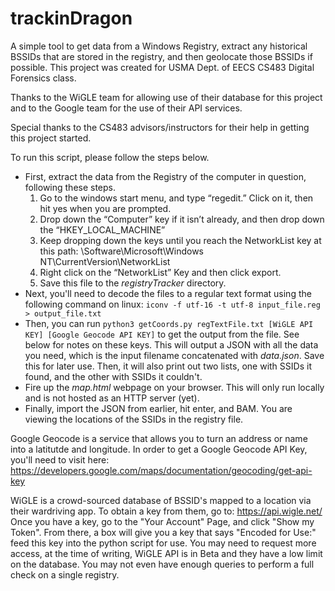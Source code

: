 # trackinDragon

A simple tool to get data from a Windows Registry, extract any historical BSSIDs that are stored in the registry, and then geolocate those BSSIDs if possible. This project was created for USMA Dept. of EECS CS483 Digital Forensics class.

Thanks to the WiGLE team for allowing use of their database for this project and to the Google team for the use of their API services.

Special thanks to the CS483 advisors/instructors for their help in getting this project started.

To run this script, please follow the steps below. 
* First, extract the data from the Registry of the computer in question, following these steps.
    1. Go to the windows start menu, and type “regedit.” Click on it, then hit yes when you are prompted.
    2. Drop down the “Computer” key if it isn’t already, and then drop down the “HKEY_LOCAL_MACHINE”
    3. Keep dropping down the keys until you reach the NetworkList key at this path: \Software\Microsoft\Windows NT\CurrentVersion\NetworkList 
    4. Right click on the “NetworkList” Key and then click export.
    5. Save this file to the _registryTracker_ directory.
* Next, you'll need to decode the files to a regular text format using the following command on linux: `iconv -f utf-16 -t utf-8 input_file.reg > output_file.txt`
* Then, you can run `python3 getCoords.py regTextFile.txt [WiGLE API KEY] [Google Geocode API KEY]` to get the output from the file. See below for notes on these keys. This will output a JSON with all the data you need, which is the input filename concatenated with _data.json_. Save this for later use. Then, it will also print out two lists, one with SSIDs it found, and the other with SSIDs it couldn't.
* Fire up the _map.html_ webpage on your browser. This will only run locally and is not hosted as an HTTP server (yet).
* Finally, import the JSON from earlier, hit enter, and BAM. You are viewing the locations of the SSIDs in the registry file.

Google Geocode is a service that allows you to turn an address or name into a latitutde and longitude. In order to get a Google Geocode API Key, you'll need to visit here: https://developers.google.com/maps/documentation/geocoding/get-api-key

WiGLE is a crowd-sourced database of BSSID's mapped to a location via their wardriving app. To obtain a key from them, go to: https://api.wigle.net/
Once you have a key, go to the "Your Account" Page, and click "Show my Token". From there, a box will give you a key that says "Encoded for Use:" feed this key into the python script for use. You may need to request more access, at the time of writing, WiGLE API is in Beta and they have a low limit on the database. You may not even have enough queries to perform a full check on a single registry.
